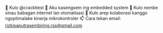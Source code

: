 👋 Kulo @cracktiest
👀 Aku kasengsem ing embedded system
🌱 Kulo nembe sinau babagan internet lan otomatisasi
💞️ Kulo arep kolaborasi kanggo ngoptimalake kinerja mikrokontroler
📫 Cara tekan email: rizkisaputrasembiring.rss@gmail.com

<!---
cracktiest/cracktiest is a ✨ special ✨ repository because its `README.md` (this file) appears on your GitHub profile.
You can click the Preview link to take a look at your changes.
--->

